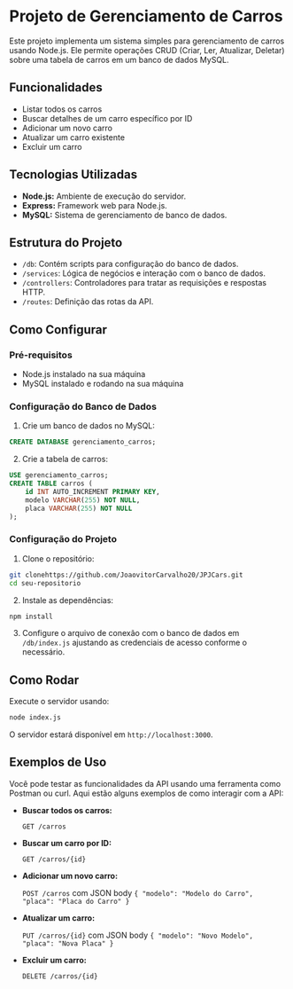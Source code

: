 # Projeto de Gerenciamento de Carros

Este projeto implementa um sistema simples para gerenciamento de carros usando Node.js. Ele permite operações CRUD (Criar, Ler, Atualizar, Deletar) sobre uma tabela de carros em um banco de dados MySQL.

## Funcionalidades

- Listar todos os carros
- Buscar detalhes de um carro específico por ID
- Adicionar um novo carro
- Atualizar um carro existente
- Excluir um carro

## Tecnologias Utilizadas

- **Node.js:** Ambiente de execução do servidor.
- **Express:** Framework web para Node.js.
- **MySQL:** Sistema de gerenciamento de banco de dados.

## Estrutura do Projeto

- `/db`: Contém scripts para configuração do banco de dados.
- `/services`: Lógica de negócios e interação com o banco de dados.
- `/controllers`: Controladores para tratar as requisições e respostas HTTP.
- `/routes`: Definição das rotas da API.

## Como Configurar

### Pré-requisitos

- Node.js instalado na sua máquina
- MySQL instalado e rodando na sua máquina

### Configuração do Banco de Dados

1. Crie um banco de dados no MySQL:

```sql
CREATE DATABASE gerenciamento_carros;
```

2. Crie a tabela de carros:

```sql
USE gerenciamento_carros;
CREATE TABLE carros (
    id INT AUTO_INCREMENT PRIMARY KEY,
    modelo VARCHAR(255) NOT NULL,
    placa VARCHAR(255) NOT NULL
);
```

### Configuração do Projeto

1. Clone o repositório:

```bash
git clonehttps://github.com/JoaovitorCarvalho20/JPJCars.git
cd seu-repositorio
```

2. Instale as dependências:

```bash
npm install
```

3. Configure o arquivo de conexão com o banco de dados em `/db/index.js` ajustando as credenciais de acesso conforme o necessário.

## Como Rodar

Execute o servidor usando:

```bash
node index.js
```

O servidor estará disponível em `http://localhost:3000`.

## Exemplos de Uso

Você pode testar as funcionalidades da API usando uma ferramenta como Postman ou curl. Aqui estão alguns exemplos de como interagir com a API:

- **Buscar todos os carros:**

  `GET /carros`

- **Buscar um carro por ID:**

  `GET /carros/{id}`

- **Adicionar um novo carro:**

  `POST /carros` com JSON body `{ "modelo": "Modelo do Carro", "placa": "Placa do Carro" }`

- **Atualizar um carro:**

  `PUT /carros/{id}` com JSON body `{ "modelo": "Novo Modelo", "placa": "Nova Placa" }`

- **Excluir um carro:**

  `DELETE /carros/{id}`




